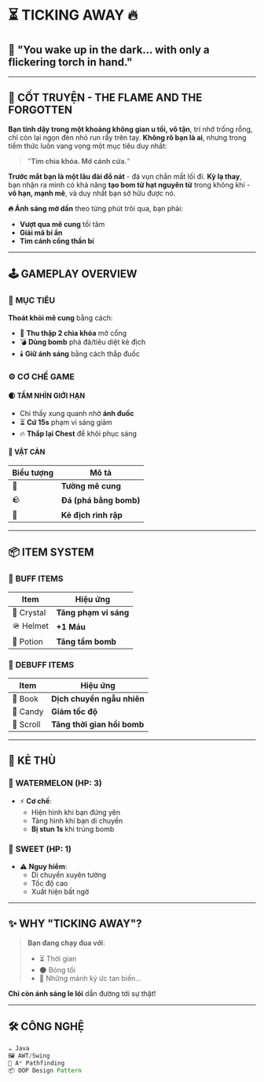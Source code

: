 # ⏳ **TICKING AWAY** 🔥
## 🧭 "You wake up in the dark... with only a flickering torch in hand."

---

## 📖 **CỐT TRUYỆN - THE FLAME AND THE FORGOTTEN**
**Bạn tỉnh dậy trong một khoảng không gian u tối, vô tận**, trí nhớ trống rỗng, chỉ còn lại ngọn đèn nhỏ run rẩy trên tay. **Không rõ bạn là ai**, nhưng trong tiềm thức luôn vang vọng một mục tiêu duy nhất:

> "**Tìm chìa khóa. Mở cánh cửa.**"

**Trước mắt bạn là một lâu đài đổ nát** - đá vụn chắn mất lối đi. **Kỳ lạ thay**, bạn nhận ra mình có khả năng **tạo bom từ hạt nguyên tử** trong không khí - **vô hạn, mạnh mẽ**, và duy nhất bạn sở hữu được nó. 

**🔥 Ánh sáng mờ dần** theo từng phút trôi qua, bạn phải:
- **Vượt qua mê cung** tối tăm
- **Giải mã bí ẩn**
- **Tìm cánh cổng thần bí**

---

## 🕹️ **GAMEPLAY OVERVIEW**
### 🎯 **MỤC TIÊU**
**Thoát khỏi mê cung** bằng cách:
- 🔑 **Thu thập 2 chìa khóa** mở cổng
- 💣 **Dùng bomb** phá đá/tiêu diệt kẻ địch
- 🕯️ **Giữ ánh sáng** bằng cách thắp đuốc

### ⚙️ **CƠ CHẾ GAME**
#### 🌒 **TẦM NHÌN GIỚI HẠN**
- Chỉ thấy xung quanh nhờ **ánh đuốc**
- ⏳ **Cứ 15s** phạm vi sáng giảm
- 🔥 **Thắp lại Chest** để khôi phục sáng

#### 🧱 **VẬT CẢN**
| Biểu tượng | Mô tả                   |
|-----------|---------------------------|
| 🧱   | **Tường mê cung**|
|  🪨  | **Đá (phá bằng bomb)**           |
| 👾 | **Kẻ địch rình rập**     |

---

## 📦 **ITEM SYSTEM**
### 💎 **BUFF ITEMS**
| Item     | Hiệu ứng                  |
|----------|---------------------------|
| 💎 Crystal | **Tăng phạm vi sáng**     |
| 🪖 Helmet | **+1 Máu**                |
| 🧪 Potion | **Tăng tầm bomb**         |

### 📜 **DEBUFF ITEMS**
| Item     | Hiệu ứng                  |
|----------|---------------------------|
| 📖 Book  | **Dịch chuyển ngẫu nhiên**|
| 🍬 Candy | **Giảm tốc độ**           |
| 📜 Scroll| **Tăng thời gian hồi bomb**     |

---

## 👾 **KẺ THÙ**
### 🍉 **WATERMELON (HP: 3)**
- ⚡ **Cơ chế**: 
  - Hiện hình khi bạn đứng yên
  - Tàng hình khi bạn di chuyển
  - **Bị stun 1s** khi trúng bomb

### 🍬 **SWEET (HP: 1)**
- ⚠️ **Nguy hiểm**:
  - Di chuyển xuyên tường
  - Tốc độ cao
  - Xuất hiện bất ngờ

---

## ✨ **WHY "TICKING AWAY"?**
> **Bạn đang chạy đua với**:
> - ⏳ Thời gian 
> - 🌑 Bóng tối 
> - 👻 Những mảnh ký ức tan biến...

**Chỉ còn ánh sáng le lói** dẫn đường tới sự thật!

---

## 🛠️ **CÔNG NGHỆ**
```java
☕ Java 
🖼️ AWT/Swing 
🤖 A* Pathfinding 
📦 OOP Design Pattern

